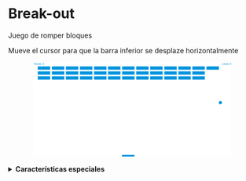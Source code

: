 # Break-out
Juego de romper bloques

Mueve el cursor para que la barra inferior se desplaze horizontalmente



<p align="center">
	<img src="https://raw.githubusercontent.com/Archerd6/Break-out/e57eba556d338259dd8575ba227b741f4745f65e/imgs/Break-out.png" style="width:80%">
</p>

<details>
<summary><strong>Características especiales</strong></summary>

   Para el juego con
      `espacio`

</details>

<br>
